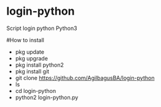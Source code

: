 # login-python
Script login python
Python3 

#How to install 
- pkg update 
- pkg upgrade
- pkg install python2
- pkg install git
- git clone https://github.com/AgilbagusBA/login-python
- ls
- cd login-python
- python2 login-python.py
